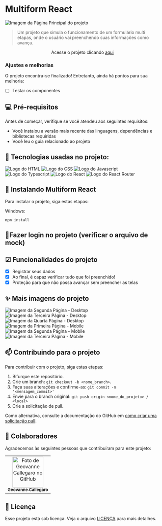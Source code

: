 # Multiform React

<img src="./images-project/multiform-pc.png" alt="Imagem da Página Principal do projeto">

> Um projeto que simula o funcionamento de um formulário multi etapas, onde o usuário vai preenchendo suas informações como avança.

<p align="center">Acesse o projeto clicando <a href="https://multiform-react-three.vercel.app/"> aqui </a></p>

### Ajustes e melhorias

O projeto encontra-se finalizado! Entretanto, ainda há pontos para sua melhoria:

- [ ] Testar os componentes

## 💻 Pré-requisitos

Antes de começar, verifique se você atendeu aos seguintes requisitos:
<!---Estes são apenas requisitos de exemplo. Adicionar, duplicar ou remover conforme necessário--->
* Você instalou a versão mais recente das linguagens, dependências e bibliotecas requiridas
* Você leu o guia relacionado ao projeto

## 🔧 Tecnologias usadas no projeto:

<img src="https://img.shields.io/badge/HTML-239120?style=for-the-badge&logo=html5&logoColor=white" alt="Logo do HTML"></img>
<img src="https://img.shields.io/badge/CSS-239120?&style=for-the-badge&logo=css3&logoColor=white" alt="Logo do CSS"></img>
<img src="https://img.shields.io/badge/JavaScript-F7DF1E?style=for-the-badge&logo=javascript&logoColor=black" alt="Logo do Javascript"></img>
<img src="https://img.shields.io/badge/TypeScript-007ACC?style=for-the-badge&logo=typescript&logoColor=white" alt="Logo do Typescript"></img>
<img src="https://img.shields.io/badge/React-20232A?style=for-the-badge&logo=react&logoColor=61DAFB" alt="Logo do React"></img>
<img src="https://img.shields.io/badge/React_Router-CA4245?style=for-the-badge&logo=react-router&logoColor=white" alt="Logo do React Router"></img>

## 🚀 Instalando Multiform React

Para instalar o projeto, siga estas etapas:

Windows:
```
npm install
```

## 🔐Fazer login no projeto (verificar o arquivo de mock)

## ☑ Funcionalidades do projeto

- [x] Registrar seus dados
- [x] Ao final, é capaz verificar tudo que foi preenchido!
- [x] Proteção para que não possa avançar sem preencher as telas

## ✨ Mais imagens do projeto

<img src="./images-project/multiform-2.png" alt="Imagem da Segunda Página - Desktop">
<img src="./images-project/multiform-3.png" alt="Imagem da Terceira Página - Desktop">
<img src="./images-project/multiform-4.png" alt="Imagem da Quarta Página - Desktop">
<img src="./images-project/multiform-1m.png" alt="Imagem da Primeira Página - Mobile">
<img src="./images-project/multiform-2m.png" alt="Imagem da Segunda Página - Mobile">
<img src="./images-project/multiform3-m.png" alt="Imagem da Terceira Página - Mobile">

## 📫 Contribuindo para o projeto
<!---Se o seu README for longo ou se você tiver algum processo ou etapas específicas que deseja que os contribuidores sigam, considere a criação de um arquivo CONTRIBUTING.md separado--->
Para contribuir com o projeto, siga estas etapas:

1. Bifurque este repositório.
2. Crie um branch: `git checkout -b <nome_branch>`.
3. Faça suas alterações e confirme-as: `git commit -m '<mensagem_commit>'`
4. Envie para o branch original: `git push origin <nome_do_projeto> / <local>`
5. Crie a solicitação de pull.

Como alternativa, consulte a documentação do GitHub em [como criar uma solicitação pull](https://help.github.com/en/github/collaborating-with-issues-and-pull-requests/creating-a-pull-request).

## 🤝 Colaboradores

Agradecemos às seguintes pessoas que contribuíram para este projeto:

<table>
  <tr>
    <td align="center">
      <a href="#">
        <img src="https://avatars.githubusercontent.com/u/89392932" width="100px;" alt="Foto de Geovanne Callegaro no GitHub"/><br>
        <sub>
          <b>Geovanne Callegaro</b>
        </sub>
      </a>
    </td>
  </tr>
</table>

## 📝 Licença

Esse projeto está sob licença. Veja o arquivo [LICENÇA](LICENSE.md) para mais detalhes.
